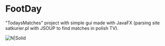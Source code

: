 # FootDay
"TodaysMatches" project with simple gui made with JavaFX (parsing site satkurier.pl with JSOUP to find matches in polish TV).

![N|Solid](https://cldup.com/VQDsCo16oq-3000x3000.jpeg)
